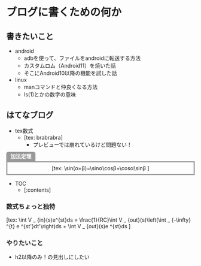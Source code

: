 # ブログに書くための何か

## 書きたいこと
- android
  - adbを使って、ファイルをandroidに転送する方法
  - カスタムロム（Android11）を焼いた話
  - そこにAndroid10以降の機能を試した話
- linux
  - manコマンドと仲良くなる方法
  - ls(1)とかの数字の意味

## はてなブログ
- tex数式
  - [tex: brabrabra]
    - プレビューでは崩れているけど問題ない！

<div style="text-align: center; position: relative; margin: 2.5em 0 0 0; padding: 0.5em 1em; border: solid 3px #999999;">
<span style="position: absolute; top: -28px; left: -3px; padding: 0 10px; height: 26px; font-weight: bold; color: white; background-color: #999999; border: solid 1px #999999; border-radius: 5px 5px 0 0;">
加法定理</span>[tex:
\sin(α+β)=\sinα\cosβ+\cosα\sinβ
]</div>

- TOC
  - [:contents]

### 数式ちょっと独特
[tex:
\int V _ {in}(s)e^{st}ds = \frac{1}{RC}\int V _ {out}(s)\left(\int _ {-\infty} ^{t} e ^{st'}dt'\right)ds + \int V _ {out}(s)e ^{st}ds
]


### やりたいこと
- h2以降のみ！の見出しにしたい
